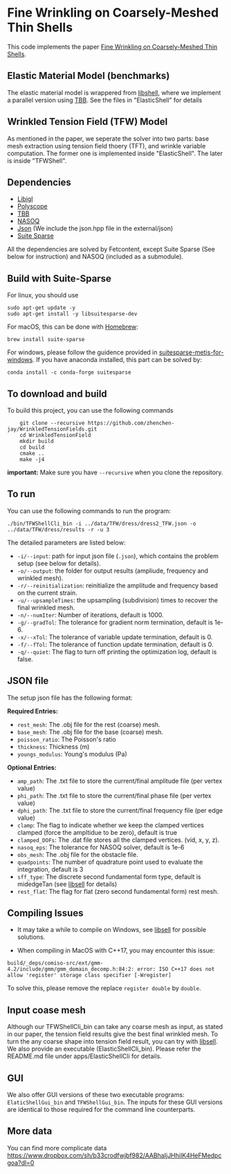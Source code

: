 # Fine Wrinkling on Coarsely-Meshed Thin Shells

This code implements the paper [Fine Wrinkling on Coarsely-Meshed Thin Shells](https://dl.acm.org/doi/10.1145/3462758). 

## Elastic Material Model (benchmarks)

The elastic material model is wrappered from [libshell](https://github.com/evouga/libshell), where we implement a parallel version using [TBB](https://github.com/wjakob/tbb). See the files in "ElasticShell" for details

## Wrinkled Tension Field (TFW) Model

As mentioned in the paper, we seperate the solver into two parts: base mesh extraction using tension field thoery (TFT), and wrinkle variable computation. The former one is implemented inside "ElasticShell". The later is inside "TFWShell".

## Dependencies
- [Libigl](https://github.com/libigl/libigl.git)
- [Polyscope](https://github.com/nmwsharp/polyscope.git)
- [TBB](https://github.com/wjakob/tbb.git)
- [NASOQ](https://nasoq.github.io/) 
- [Json](https://github.com/nlohmann/json.git) (We include the json.hpp file in the external/json)
- [Suite Sparse](https://people.engr.tamu.edu/davis/suitesparse.html)

All the dependencies are solved by Fetcontent, except Suite Sparse (See below for instruction) and NASOQ (included as a submodule). 


## Build with Suite-Sparse
For linux, you should use 
```
sudo apt-get update -y
sudo apt-get install -y libsuitesparse-dev
```

For macOS, this can be done with [Homebrew](https://brew.sh/):
```
brew install suite-sparse
```

For windows, please follow the guidence provided in [suitesparse-metis-for-windows](https://github.com/jlblancoc/suitesparse-metis-for-windows). If you have anaconda installed, this part can be solved by:
```
conda install -c conda-forge suitesparse
```

## To download and build
To build this project, you can use the following commands
```
    git clone --recursive https://github.com/zhenchen-jay/WrinkledTensionFields.git
    cd WrinkledTensionField
    mkdir build
    cd build
    cmake ..
    make -j4
```
**important:** Make sure you have `--recursive` when you clone the repository.

## To run
You can use the following commands to run the program:
```
./bin/TFWShellCli_bin -i ../data/TFW/dress/dress2_TFW.json -o ../data/TFW/dress/results -r -u 3
```
The detailed parameters are listed below:

* `-i/--input`: path for input json file (`.json`), which contains the problem setup (see below for details).
* `-o/--output`: the folder for output results (ampliude, frequency and wrinkled mesh).
* `-r/--reinitialization`: reinitialize the amplitude and frequency based on the current strain.
* `-u/--upsampleTimes`:  the upsampling (subdivision) times to recover the final wrinkled mesh.
* `-n/--numIter`: Number of iterations, default is 1000.
* `-g/--gradTol`: The tolerance for gradient norm termination, default is 1e-6.
* `-x/--xTol`: The tolerance of variable update termination, default is 0.
* `-f/--fTol`: The tolerance of function update termination, default is 0.
* `-q/--quiet`: The flag to turn off printing the optimization log, default is false.

## JSON file
The setup json file has the following format:

**Required Entries:**
* `rest_mesh`: The .obj file for the rest (coarse) mesh.
* `base_mesh`: The .obj file for the base (coarse) mesh.
* `poisson_ratio`: The Poisson's ratio
* `thickness`: Thickness (m)
* `youngs_modulus`: Young's modulus (Pa)

**Optional Entries:**
* `amp_path`: The .txt file to store the current/final amplitude file (per vertex value)
* `phi_path`: The .txt file to store the current/final phase file (per vertex value)
* `dphi_path`: The .txt file to store the current/final frequency file (per edge value)
* `clamp`:  The flag to indicate whether we keep the clamped vertices clamped (force the ampltidue to be zero), default is true
* `clamped_DOFs`: The .dat file stores all the clamped vertices. (vid, x, y, z).
* `nasoq_eps`: The tolerance for NASOQ solver, default is 1e-6
* `obs_mesh`: The .obj file for the obstacle file.
* `quadpoints`: The number of quadrature point used to evaluate the integration, default is 3
* `sff_type`: The discrete second fundamental form type, default is midedgeTan (see [libsell](https://github.com/evouga/libshell) for details)
* `rest_flat`: The flag for flat (zero second fundamental form) rest mesh.

## Compiling Issues

* It may take a while to compile on Windows, see [libsell](https://github.com/evouga/libshell) for possible solutions.

* When compiling in MacOS with C++17, you may encounter this issue: 
```
build/_deps/comiso-src/ext/gmm-4.2/include/gmm/gmm_domain_decomp.h:84:2: error: ISO C++17 does not allow 'register' storage class specifier [-Wregister]
```
To solve this, please remove the replace `register double` by `double`.  

## Input coase mesh
Although our TFWShellCli_bin can take any coarse mesh as input, as stated in our paper, the tension field results give the best final wrinkled mesh. To turn the any coarse shape into tension field result, you can try with [libsell](https://github.com/evouga/libshell). We also provide an executable (ElasticShellCli_bin). Please refer the README.md file under apps/ElasticShellCli for details.

## GUI
We also offer GUI versions of these two executable programs: `ElaticShellGui_bin` and `TFWShellGui_bin`. The inputs for these GUI versions are identical to those required for the command line counterparts.

## More data

You can find more complicate data https://www.dropbox.com/sh/b33crodfwjbf982/AABhaIjJHhiIK4HeFMedpcgoa?dl=0
